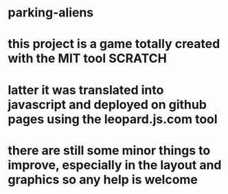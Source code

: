 # parking-aliens
# this project is a game totally created with the MIT tool SCRATCH
# latter it was translated into javascript and deployed on github pages using the leopard.js.com tool
# there are still some minor things to improve, especially in the layout and graphics so any help is welcome

